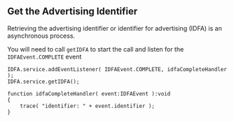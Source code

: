 
## Get the Advertising Identifier

Retrieving the advertising identifier or identifier for advertising (IDFA) is an asynchronous process.

You will need to call `getIDFA` to start the call and listen for the `IDFAEvent.COMPLETE` event 

```as3
IDFA.service.addEventListener( IDFAEvent.COMPLETE, idfaCompleteHandler );
IDFA.service.getIDFA();

function idfaCompleteHandler( event:IDFAEvent ):void
{
    trace( "identifier: " + event.identifier );
}
```



